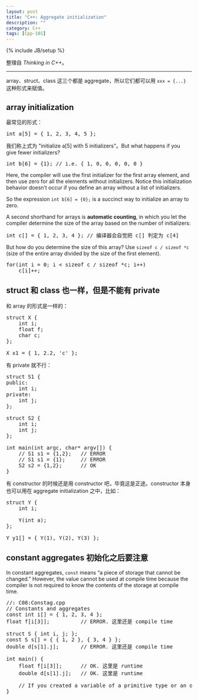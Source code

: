 ```yaml
---
layout: post
title: "C++: Aggregate initialization"
description: ""
category: C++
tags: [Cpp-101]
---
```

{% include JB/setup %}

整理自 _Thinking in C++_。

-----

array、struct、class 这三个都是 aggregate，所以它们都可以用 `xxx = {...}` 这种形式来赋值。

## array initialization

最常见的形式：

<pre class="prettyprint linenums">
int a[5] = { 1, 2, 3, 4, 5 };
</pre>

我们称上式为 "initialize a[5] with 5 initializers"。But what happens if you give fewer initializers? 

<pre class="prettyprint linenums">
int b[6] = {1}; // i.e. { 1, 0, 0, 0, 0, 0 }
</pre>

Here, the compiler will use the first initializer for the first array element, and then use zero for all the elements without initializers. Notice this initialization behavior doesn’t occur if you define an array without a list of initializers. 

So the expression `int b[6] = {0};` is a succinct way to initialize an array to zero.

A second shorthand for arrays is **automatic counting**, in which you let the compiler determine the size of the array based on the number of initializers:

<pre class="prettyprint linenums">
int c[] = { 1, 2, 3, 4 }; // 编译器会自觉把 c[] 判定为 c[4]
</pre>

But how do you determine the size of this array? Use `sizeof c / sizeof *c` (size of the entire array divided by the size of the first element).

<pre class="prettyprint linenums">
for(int i = 0; i < sizeof c / sizeof *c; i++)
	c[i]++;
</pre>

## struct 和 class 也一样，但是不能有 private

和 array 的形式是一样的：

<pre class="prettyprint linenums">
struct X {
	int i;
	float f;
	char c;
};

X x1 = { 1, 2.2, 'c' };
</pre>

有 private 就不行：

<pre class="prettyprint linenums">
struct S1 {
public:
	int i;
private:
	int j;
};

struct S2 {
	int i;
	int j;
};

int main(int argc, char* argv[]) {
	// S1 s1 = {1,2}; 	// ERROR
	// S1 s1 = {1};		// ERROR
	S2 s2 = {1,2};		// OK
}
</pre>

有 constructor 的时候还是用 constructor 吧，毕竟这是正途。constructor 本身也可以用在 aggregate initialization 之中，比如：

<pre class="prettyprint linenums">
struct Y {
	int i;

	Y(int a);
};

Y y1[] = { Y(1), Y(2), Y(3) };
</pre>

## constant aggregates 初始化之后要注意

In constant aggregates, `const` means “a piece of storage that cannot be changed.” However, the value cannot be used at compile time because the compiler is not required to know the contents of the storage at compile time.

<pre class="prettyprint linenums">
//: C08:Constag.cpp
// Constants and aggregates
const int i[] = { 1, 2, 3, 4 };
float f[i[3]]; 			// ERROR. 这里还是 compile time 

struct S { int i, j; };
const S s[] = { { 1, 2 }, { 3, 4 } };
double d[s[1].j];		// ERROR. 这里还是 compile time 

int main() {
	float f[i[3]];		// OK. 这里是 runtime 
	double d[s[1].j];	// OK. 这里是 runtime 
	
	// If you created a variable of a primitive type or an object inside a function, you created it at runtime
}
</pre>